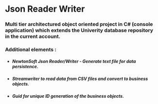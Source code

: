 # Json Reader Writer
### Multi tier architectured object oriented project in C# (console application) which extends the Univerity database repository in the current account.
### Additional elements : 
* ##### NewtonSoft Json Reader/Writer - Generate text file for data persistence.
* ##### Streamwriter to read data from CSV files and convert to business objects.
* ##### Guid for unique ID generation of the business objects.
